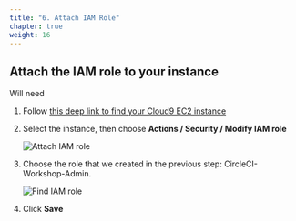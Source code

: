 ```yaml
---
title: "6. Attach IAM Role"
chapter: true
weight: 16
---
```


## Attach the IAM role to your instance

Will need

1. Follow [this deep link to find your Cloud9 EC2 instance](https://console.aws.amazon.com/ec2/v2/home?region=us-east-1#Instances:search=aws-cloud9-circleci-workshop;sort=desc:launchTime)

1. Select the instance, then choose **Actions / Security / Modify IAM role**

    ![Attach IAM role](/images/setup/attachIAMrole.png)

1. Choose the role that we created in the previous step: CircleCI-Workshop-Admin.

    ![Find IAM role](/images/setup/findIAMrole.png)

1. Click **Save**